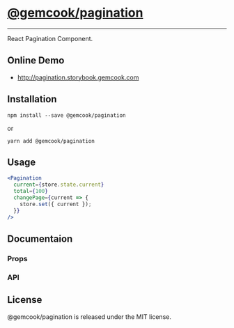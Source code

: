 # [@gemcook/pagination](http://pagination.storybook.gemcook.com)

---

React Pagination Component.

## Online Demo

* http://pagination.storybook.gemcook.com

## Installation

```shell
npm install --save @gemcook/pagination
```

or

```shell
yarn add @gemcook/pagination
```

## Usage

```jsx
<Pagination
  current={store.state.current}
  total={100}
  changePage={current => {
    store.set({ current });
  }}
/>
```

## Documentaion

### Props

### API

## License

@gemcook/pagination is released under the MIT license.
